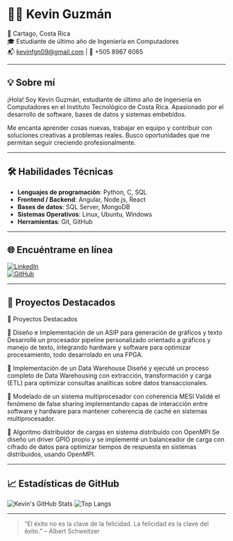 # 👨‍💻 Kevin Guzmán

📍 Cartago, Costa Rica  
🎓 Estudiante de último año de Ingeniería en Computadores  
📬 kevinfgn09@gmail.com | 📱 +505 8967 6065  

---

## 💡 Sobre mí

¡Hola! Soy Kevin Guzmán, estudiante de último año de Ingeniería en Computadores en el Instituto Tecnológico de Costa Rica. Apasionado por el desarrollo de software, bases de datos y sistemas embebidos.

Me encanta aprender cosas nuevas, trabajar en equipo y contribuir con soluciones creativas a problemas reales. Busco oportunidades que me permitan seguir creciendo profesionalmente.

---

## 🛠️ Habilidades Técnicas

- **Lenguajes de programación**: Python, C, SQL
- **Frontend / Backend**: Angular, Node.js, React
- **Bases de datos**: SQL Server, MongoDB
- **Sistemas Operativos**: Linux, Ubuntu, Windows
- **Herramientas**: Git, GitHub

---

## 🌐 Encuéntrame en línea

[![LinkedIn](https://img.shields.io/badge/LinkedIn-Kevin%20Guzmán-0077B5?style=flat-square&logo=linkedin)](https://www.linkedin.com/in/kevin-guzm%C3%A1n-77a7ab33a/)  
[![GitHub](https://img.shields.io/badge/GitHub-Kevinfgn-181717?style=flat-square&logo=github)](https://github.com/Kevinfgn)

---

## 📌 Proyectos Destacados

📌 Proyectos Destacados

🔹 Diseño e Implementación de un ASIP para generación de gráficos y texto
Desarrollé un procesador pipeline personalizado orientado a gráficos y manejo de texto, integrando hardware y software para optimizar procesamiento, todo desarrolado en una FPGA.

🔹 Implementación de un Data Warehouse
Diseñé y ejecuté un proceso completo de Data Warehousing con extracción, transformación y carga (ETL) para optimizar consultas analíticas sobre datos transaccionales.

🔹 Modelado de un sistema multiprocesador con coherencia MESI
Validé el fenómeno de false sharing implementando capas de interacción entre software y hardware para mantener coherencia de caché en sistemas multiprocesador.

🔹 Algoritmo distribuidor de cargas en sistema distribuido con OpenMPI
Se diseño un driver GPIO propio y se implementé un balanceador de carga con cifrado de datos para optimizar tiempos de respuesta en sistemas distribuidos, usando OpenMPI.





---

## 📈 Estadísticas de GitHub

![Kevin's GitHub Stats](https://github-readme-stats.vercel.app/api?username=Kevinfgn&show_icons=true&theme=radical)
![Top Langs](https://github-readme-stats.vercel.app/api/top-langs/?username=Kevinfgn&layout=compact&theme=radical)

---

> “El éxito no es la clave de la felicidad. La felicidad es la clave del éxito.” – Albert Schweitzer
